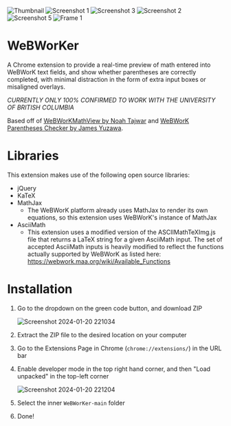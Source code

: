 ![Thumbnail](https://github.com/crimson-dynamo/WeBWorKer/assets/156981781/d64ee3f4-aa98-43c0-995e-bbc55a2fe8f9)
![Screenshot 1](https://github.com/crimson-dynamo/WeBWorKer/assets/156981781/08788443-9da4-43b4-ac62-391ca703abd6)
![Screenshot 3](https://github.com/crimson-dynamo/WeBWorKer/assets/156981781/b2b10918-adcc-45b2-a0bd-bbe9dcb3db6a)
![Screenshot 2](https://github.com/crimson-dynamo/WeBWorKer/assets/156981781/77519eb8-f8cc-49e6-be11-4b89fd0c144d)
![Screenshot 5](https://github.com/crimson-dynamo/WeBWorKer/assets/156981781/b2886269-2fba-429a-8159-5d868ff77de5)
![Frame 1](https://github.com/crimson-dynamo/WeBWorKer/assets/156981781/1499cbce-1159-4756-b054-3d3243ef099c)

# WeBWorKer

A Chrome extension to provide a real-time preview of math entered into WeBWorK text fields, and show whether parentheses are correctly completed, with minimal distraction in the form of extra input boxes or misaligned overlays.

*CURRENTLY ONLY 100% CONFIRMED TO WORK WITH THE UNIVERSITY OF BRITISH COLUMBIA*

Based off of [WeBWorKMathView by Noah Tajwar](https://github.com/noaht11/WeBWorKMathView) and [WeBWorK Parentheses Checker by James Yuzawa](yuzawa-san/webwork-parentheses-checker).

# Libraries

This extension makes use of the following open source libraries:

- jQuery 
- KaTeX
- MathJax
	- The WeBWorK platform already uses MathJax to render its own equations, so this extension uses WeBWorK's instance of MathJax
- AsciiMath
	- This extension uses a modified version of the ASCIIMathTeXImg.js file that returns a LaTeX string for a given AsciiMath input. The set of accepted AsciiMath inputs is heavily modified to reflect the functions actually supported by WeBWorK as listed here: https://webwork.maa.org/wiki/Available_Functions

# Installation

1. Go to the dropdown on the green code button, and download ZIP

	![Screenshot 2024-01-20 221034](https://github.com/crimson-dynamo/WeBWorKer/assets/156981781/9264d633-9c17-466d-a12f-0636d1b745fb)

3. Extract the ZIP file to the desired location on your computer
4. Go to the Extensions Page in Chrome (`chrome://extensions/`) in the URL bar
5. Enable developer mode in the top right hand corner, and then "Load unpacked" in the top-left corner

	![Screenshot 2024-01-20 221204](https://github.com/crimson-dynamo/WeBWorKer/assets/156981781/9c81413a-2950-4614-b633-e377a8442b3b)

7. Select the inner `WeBWorKer-main` folder
8. Done!
